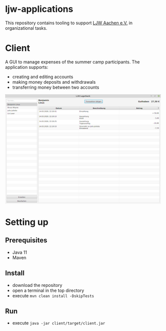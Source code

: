 # ljw-applications

This repository contains tooling to support [LJW Aachen e.V.](http://ljw-aachen.de/) in organizational tasks. 

# Client
A GUI to manage expenses of the summer camp participants. The application supports:
- creating and editing accounts
- making money deposits and withdrawals 
- transferring money between two accounts

![UI Showcase](client-showcase.png)

# Setting up
## Prerequisites
- Java 11
- Maven
## Install
- download the repository
- open a terminal in the top directory
- execute `mvn clean install -DskipTests`
## Run
- execute `java -jar client/target/client.jar`


